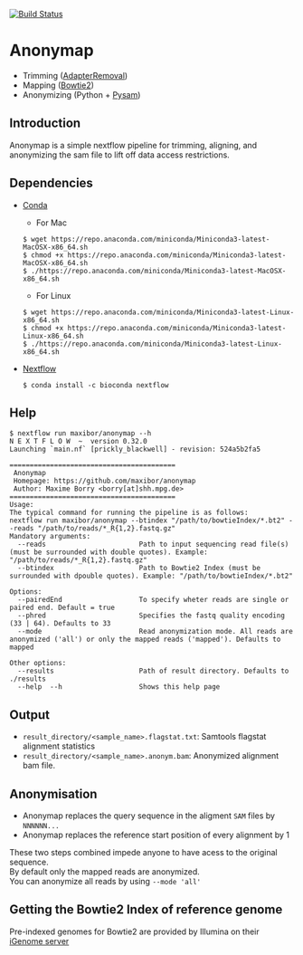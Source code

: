 [![Build Status](https://www.travis-ci.com/maxibor/anonymap.svg?token=pwT9AgYi4qJY4LTp9WUy&branch=master)](https://www.travis-ci.com/maxibor/anonymap)

# Anonymap
- Trimming ([AdapterRemoval](https://github.com/MikkelSchubert/adapterremoval)) 
- Mapping ([Bowtie2](http://bowtie-bio.sourceforge.net/bowtie2/index.shtml)) 
- Anonymizing (Python + [Pysam](https://pysam.readthedocs.io/en/latest/))


## Introduction

Anonymap is a simple nextflow pipeline for trimming, aligning, and anonymizing the sam file to lift off data access restrictions.

## Dependencies
- [Conda](https://conda.io/en/latest/miniconda.html)
    - For Mac 
    ```
    $ wget https://repo.anaconda.com/miniconda/Miniconda3-latest-MacOSX-x86_64.sh
    $ chmod +x https://repo.anaconda.com/miniconda/Miniconda3-latest-MacOSX-x86_64.sh
    $ ./https://repo.anaconda.com/miniconda/Miniconda3-latest-MacOSX-x86_64.sh
    ```
    - For Linux
    ```
    $ wget https://repo.anaconda.com/miniconda/Miniconda3-latest-Linux-x86_64.sh
    $ chmod +x https://repo.anaconda.com/miniconda/Miniconda3-latest-Linux-x86_64.sh
    $ ./https://repo.anaconda.com/miniconda/Miniconda3-latest-Linux-x86_64.sh
    ```

- [Nextflow](https://www.nextflow.io/)  
    ```
    $ conda install -c bioconda nextflow
    ```



## Help 

```
$ nextflow run maxibor/anonymap --h
N E X T F L O W  ~  version 0.32.0
Launching `main.nf` [prickly_blackwell] - revision: 524a5b2fa5

=========================================
 Anonymap
 Homepage: https://github.com/maxibor/anonymap
 Author: Maxime Borry <borry[at]shh.mpg.de>
=========================================
Usage:
The typical command for running the pipeline is as follows:
nextflow run maxibor/anonymap --btindex "/path/to/bowtieIndex/*.bt2" --reads "/path/to/reads/*_R{1,2}.fastq.gz"
Mandatory arguments:
  --reads                       Path to input sequencing read file(s) (must be surrounded with double quotes). Example: "/path/to/reads/*_R{1,2}.fastq.gz"
  --btindex                     Path to Bowtie2 Index (must be surrounded with dpouble quotes). Example: "/path/to/bowtieIndex/*.bt2"

Options:
  --pairedEnd                   To specify wheter reads are single or paired end. Default = true
  --phred                       Specifies the fastq quality encoding (33 | 64). Defaults to 33
  --mode                        Read anonymization mode. All reads are anonymized ('all') or only the mapped reads ('mapped'). Defaults to mapped

Other options:
  --results                     Path of result directory. Defaults to ./results
  --help  --h                   Shows this help page
```

## Output
- `result_directory/<sample_name>.flagstat.txt`: Samtools flagstat alignment statistics
- `result_directory/<sample_name>.anonym.bam`: Anonymized alignment bam file.

## Anonymisation

- Anonymap replaces the query sequence in the aligment `SAM` files by `NNNNNN...`
- Anonymap replaces the reference start position of every alignment by 1

These two steps combined impede anyone to have acess to the original sequence.  
By default only the mapped reads are anonymized.  
You can anonymize all reads by using `--mode 'all'`

## Getting the Bowtie2 Index of reference genome

Pre-indexed genomes for Bowtie2 are provided by Illumina on their [iGenome server](https://support.illumina.com/sequencing/sequencing_software/igenome.html)